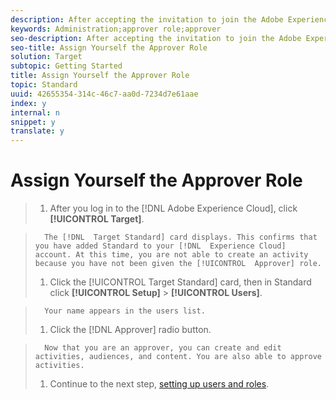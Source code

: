 ```yaml
---
description: After accepting the invitation to join the Adobe Experience Cloud and logging in, confirm that Standard has been added to your Experience Cloud account, then assign yourself the Approver role in Target Standard.
keywords: Administration;approver role;approver
seo-description: After accepting the invitation to join the Adobe Experience Cloud and logging in, confirm that Standard has been added to your Experience Cloud account, then assign yourself the Approver role in Target Standard.
seo-title: Assign Yourself the Approver Role
solution: Target
subtopic: Getting Started
title: Assign Yourself the Approver Role
topic: Standard
uuid: 42655354-314c-46c7-aa0d-7234d7e61aae
index: y
internal: n
snippet: y
translate: y
---
```


# Assign Yourself the Approver Role


>1. After you log in to the [!DNL  Adobe Experience Cloud], click **[!UICONTROL  Target]**.

>       The [!DNL  Target Standard] card displays. This confirms that you have added Standard to your [!DNL  Experience Cloud] account. At this time, you are not able to create an activity because you have not been given the [!UICONTROL  Approver] role. 
>1. Click the [!UICONTROL  Target Standard] card, then in Standard click **[!UICONTROL  Setup]** > **[!UICONTROL  Users]**.

>       Your name appears in the users list. 
>1. Click the [!DNL  Approver] radio button.

>       Now that you are an approver, you can create and edit activities, audiences, and content. You are also able to approve activities. 
>1. Continue to the next step, [ setting up users and roles](../../c_seting_up_target/c_user_management/c_user_management.md#concept_501166A5F8FB4964A3AAA15D6095C6BE).
